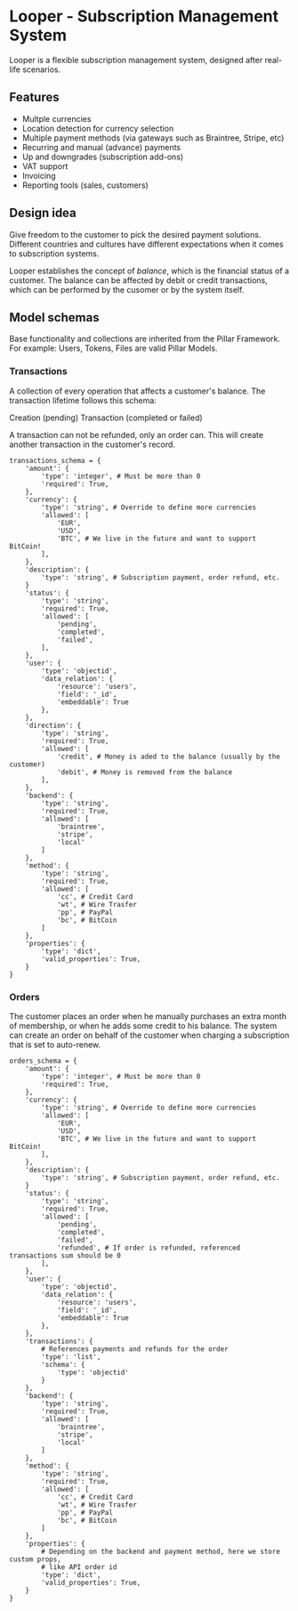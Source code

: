 # Looper - Subscription Management System

Looper is a flexible subscription management system, designed after real-life scenarios.

## Features

* Multple currencies
* Location detection for currency selection
* Multiple payment methods (via gateways such as Braintree, Stripe, etc)
* Recurring and manual (advance) payments
* Up and downgrades (subscription add-ons)
* VAT support
* Invoicing
* Reporting tools (sales, customers) 

## Design idea

Give freedom to the customer to pick the desired payment solutions. Different countries and
cultures have different expectations when it comes to subscription systems.

Looper establishes the concept of *balance*, which is the financial status of a customer.
The balance can be affected by debit or credit transactions, which can be performed by the
cusomer or by the system itself. 

## Model schemas

Base functionality and collections are inherited from the Pillar Framework. For example: 
Users, Tokens, Files are valid Pillar Models.

### Transactions
A collection of every operation that affects a customer's balance. The transaction
lifetime follows this schema:

Creation (pending)
Transaction (completed or failed)

A transaction can not be refunded, only an order can. This will create another
transaction in the customer's record.

    transactions_schema = {
        'amount': {
            'type': 'integer', # Must be more than 0
            'required': True,
        },
        'currency': {
            'type': 'string', # Override to define more currencies
            'allowed': [
                'EUR',
                'USD',
                'BTC', # We live in the future and want to support BitCoin!
            ],
        },
        'description': {
            'type': 'string', # Subscription payment, order refund, etc.
        }
        'status': {
            'type': 'string',
            'required': True,
            'allowed': [
                'pending',
                'completed',
                'failed',
            ],
        },
        'user': {
            'type': 'objectid',
            'data_relation': {
                'resource': 'users',
                'field': '_id',
                'embeddable': True
            },
        },
        'direction': {
            'type': 'string',
            'required': True,
            'allowed': [
                'credit', # Money is aded to the balance (usually by the customer)
                'debit', # Money is removed from the balance
            ],
        },
        'backend': {
            'type': 'string',
            'required': True,
            'allowed': [
                'braintree',
                'stripe',
                'local'
            ]
        },
        'method': {
            'type': 'string',
            'required': True,
            'allowed': [
                'cc', # Credit Card
                'wt', # Wire Trasfer
                'pp', # PayPal
                'bc', # BitCoin
            ]
        },
        'properties': {
            'type': 'dict',
            'valid_properties': True,
        }
    }

### Orders
The customer places an order when he manually purchases an extra month of membership, 
or when he adds some credit to his balance.
The system can create an order on behalf of the customer when charging a subscription 
that is set to auto-renew.

    orders_schema = {
        'amount': {
            'type': 'integer', # Must be more than 0
            'required': True,
        },
        'currency': {
            'type': 'string', # Override to define more currencies
            'allowed': [
                'EUR',
                'USD',
                'BTC', # We live in the future and want to support BitCoin!
            ],
        },
        'description': {
            'type': 'string', # Subscription payment, order refund, etc.
        }
        'status': {
            'type': 'string',
            'required': True,
            'allowed': [
                'pending',
                'completed',
                'failed',
                'refunded', # If order is refunded, referenced transactions sum should be 0
            ],
        },
        'user': {
            'type': 'objectid',
            'data_relation': {
                'resource': 'users',
                'field': '_id',
                'embeddable': True
            },
        },
        'transactions': {
            # References payments and refunds for the order
            'type': 'list',
            'schema': {
                'type': 'objectid'
            }
        },
        'backend': {
            'type': 'string',
            'required': True,
            'allowed': [
                'braintree',
                'stripe',
                'local'
            ]
        },
        'method': {
            'type': 'string',
            'required': True,
            'allowed': [
                'cc', # Credit Card
                'wt', # Wire Trasfer
                'pp', # PayPal
                'bc', # BitCoin
            ]
        },
        'properties': {
            # Depending on the backend and payment method, here we store custom props,
            # like API order id
            'type': 'dict',
            'valid_properties': True,
        }
    }
